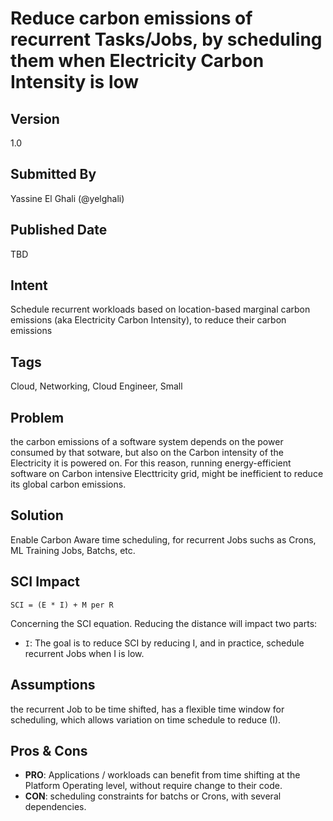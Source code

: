 # Reduce carbon emissions of recurrent Tasks/Jobs, by scheduling them when Electricity Carbon Intensity is low
## Version
1.0

## Submitted By
Yassine El Ghali (@yelghali)

## Published Date
TBD

## Intent
Schedule recurrent workloads based on location-based marginal carbon emissions (aka Electricity Carbon Intensity), to reduce  their carbon emissions

## Tags
Cloud, Networking, Cloud Engineer, Small

## Problem
the carbon emissions of a software system depends on the power consumed by that sotware, but also on the Carbon intensity of the Electricity it is powered on. For this reason, running energy-efficient software on Carbon intensive Electtricity grid, might be inefficient to reduce its global carbon emissions. 

## Solution
Enable Carbon Aware time scheduling, for recurrent Jobs suchs as Crons, ML Training Jobs, Batchs, etc.

## SCI Impact
`SCI = (E * I) + M per R`

Concerning the SCI equation. Reducing the distance will impact two parts:

- `I`: The goal is to reduce SCI by reducing I, and in practice, schedule recurrent Jobs when I is low.


## Assumptions
the recurrent Job to be time shifted, has a flexible time window for scheduling, which allows variation on time schedule to reduce (I). 

## Pros & Cons
- **PRO**: Applications / workloads can benefit from time shifting at the Platform Operating level, without require change to their code.
- **CON**: scheduling constraints for batchs or Crons, with several dependencies. 
